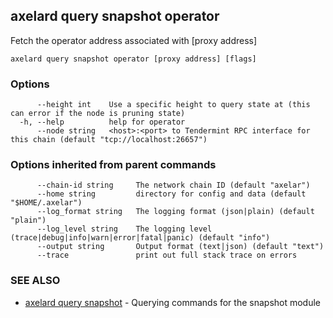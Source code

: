 ## axelard query snapshot operator

Fetch the operator address associated with \[proxy address\]

```
axelard query snapshot operator [proxy address] [flags]
```

### Options

```
      --height int    Use a specific height to query state at (this can error if the node is pruning state)
  -h, --help          help for operator
      --node string   <host>:<port> to Tendermint RPC interface for this chain (default "tcp://localhost:26657")
```

### Options inherited from parent commands

```
      --chain-id string     The network chain ID (default "axelar")
      --home string         directory for config and data (default "$HOME/.axelar")
      --log_format string   The logging format (json|plain) (default "plain")
      --log_level string    The logging level (trace|debug|info|warn|error|fatal|panic) (default "info")
      --output string       Output format (text|json) (default "text")
      --trace               print out full stack trace on errors
```

### SEE ALSO

- [axelard query snapshot](/cli-docs/v0_27_0/axelard_query_snapshot) - Querying commands for the snapshot module
